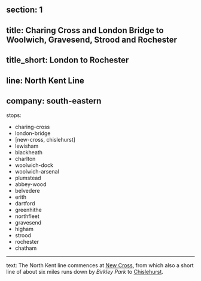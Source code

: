 ﻿section: 1
----
title: Charing Cross and London Bridge to Woolwich, Gravesend, Strood and Rochester
----
title_short: London to Rochester
----
line: North Kent Line
----
company: south-eastern
----
stops:
- charing-cross
- london-bridge
- [new-cross, chislehurst]
- lewisham
- blackheath
- charlton
- woolwich-dock
- woolwich-arsenal
- plumstead
- abbey-wood
- belvedere
- erith
- dartford
- greenhithe
- northfleet
- gravesend
- higham
- strood
- rochester
- chatham
----
text: The North Kent line commences at [New Cross](/stations/new-cross), from which also a short line of about six miles runs down by *Birkley Park* to [Chislehurst](/stations/chislehurst).
